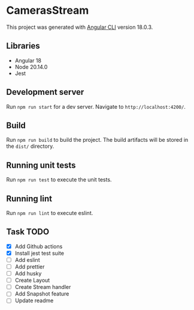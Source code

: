 # CamerasStream

This project was generated with [Angular CLI](https://github.com/angular/angular-cli) version 18.0.3.

## Libraries
 - Angular 18
 - Node 20.14.0
 - Jest 

## Development server

Run `npm run start` for a dev server. Navigate to `http://localhost:4200/`.

## Build

Run `npm run build` to build the project. The build artifacts will be stored in the `dist/` directory.

## Running unit tests

Run `npm run test` to execute the unit tests.

## Running lint

Run `npm run lint` to execute eslint.

## Task TODO

- [x] Add Github actions
- [x] Install jest test suite
- [ ] Add eslint 
- [ ] Add prettier 
- [ ] Add husky
- [ ] Create Layout
- [ ] Create Stream handler
- [ ] Add Snapshot feature
- [ ] Update readme
